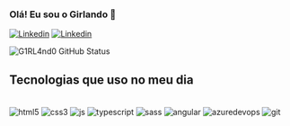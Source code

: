 ### Olá! Eu sou o Girlando 💙

[![Linkedin](https://img.shields.io/badge/LinkedIn-0077B5?style=for-the-badge&logo=linkedin&logoColor=white)](https://www.linkedin.com/in/girlando-junior-5620b7208/)
[![Linkedin](https://img.shields.io/badge/Instagram-E4405F?style=for-the-badge&logo=instagram&logoColor=white)](https://instagram.com/girlando_y18)

![G1RL4nd0 GitHub Status](https://github-readme-stats.vercel.app/api?username=G1RL4nd0&show_icons=true&theme=tokyonight)

## Tecnologias que uso no meu dia

<div style="display: inline_block"><br/>
  <img align="center" alt=html5 src="https://img.shields.io/badge/HTML5-E34F26?style=for-the-badge&logo=html5&logoColor=white"/>
  <img align="center" alt=css3 src="https://img.shields.io/badge/CSS3-1572B6?style=for-the-badge&logo=css3&logoColor=white">
  <img align="center" alt=js src=https://img.shields.io/badge/JavaScript-323330?style=for-the-badge&logo=javascript&logoColor=F7DF1E>
  <img align="center" alt=typescript src=https://img.shields.io/badge/TypeScript-007ACC?style=for-the-badge&logo=typescript&logoColor=white>
  <img align="center" alt=sass src=https://img.shields.io/badge/Sass-CC6699?style=for-the-badge&logo=sass&logoColor=white>
  <img align="center" alt=angular src=https://img.shields.io/badge/Angular-DD0031?style=for-the-badge&logo=angular&logoColor=white>
  <img align="center" alt=azuredevops src="https://img.shields.io/badge/Azure_DevOps-0078D7?style=for-the-badge&logo=azure-devops&logoColor=white">
  <img align="center" alt="git" src="https://img.shields.io/badge/GIT-E44C30?style=for-the-badge&logo=git&logoColor=white">
</div>
